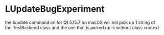 # LUpdateBugExperiment

the lupdate command on for Qt 5.15.7 on macOS will not pick up 1 string of the TestBackend class and the one that is picked up is without class context
